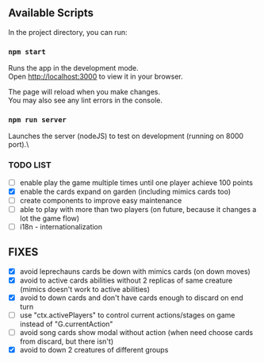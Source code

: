 ## Available Scripts
In the project directory, you can run:

### `npm start`
Runs the app in the development mode.\
Open [http://localhost:3000](http://localhost:3000) to view it in your browser.

The page will reload when you make changes.\
You may also see any lint errors in the console.

### `npm run server`
Launches the server (nodeJS) to test on development (running on 8000 port).\

### TODO LIST

- [ ] enable play the game multiple times until one player achieve 100 points
- [x] enable the cards expand on garden (including mimics cards too)
- [ ] create components to improve easy maintenance
- [ ] able to play with more than two players (on future, because it changes a lot the game flow)
- [ ] i18n - internationalization

## FIXES
- [x] avoid leprechauns cards be down with mimics cards (on down moves)
- [x] avoid to active cards abilities without 2 replicas of same creature (mimics doesn't work to active abilities)
- [x] avoid to down cards and don't have cards enough to discard on end turn
- [ ] use "ctx.activePlayers" to control current actions/stages on game instead of "G.currentAction"
- [ ] avoid song cards show modal without action (when need choose cards from discard, but there isn't)
- [x] avoid to down 2 creatures of different groups